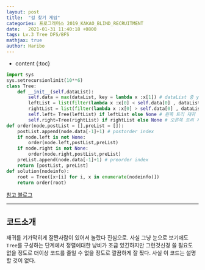 ```yaml
---
layout: post
title:  "길 찾기 게임"
categories: 프로그래머스 2019_KAKAO_BLIND_RECRUITMENT
date:   2021-01-31 11:40:18 +0800
tags: Lv.3 Tree DFS/BFS
mathjax: true
author: Haribo
---
```


* content
{:toc}
```python
import sys
sys.setrecursionlimit(10**6)
class Tree:
    def __init__(self,dataList):
        self.data = max(dataList, key = lambda x :x[1]) # dataList 중 y값이 가장 큰 노드
        leftList = list(filter(lambda x :x[0] < self.data[0] , dataList)) # data를 기준으로 왼쪽 트리
        rightList = list(filter(lambda x :x[0] > self.data[0] , dataList)) # data를 기준으로 오른쪽 트리
        self.left= Tree(leftList) if leftList else None # 왼쪽 트리 재귀
        self.right=Tree(rightList) if rightList else None # 오른쪽 트리 재귀
def order(node,postList = [],preList = []):
    postList.append(node.data[-1]+1) # postorder index
    if node.left is not None:
        order(node.left,postList,preList)
    if node.right is not None:
        order(node.right,postList,preList)
    preList.append(node.data[-1]+1) # preorder index
    return [postList, preList]
def solution(nodeinfo):
    root = Tree([x+[i] for i, x in enumerate(nodeinfo)])
    return order(root)
```

[참고 블로그](https://kyome.tistory.com/tag/%EC%B9%B4%EC%B9%B4%EC%98%A4%20%EA%B8%B8%EC%B0%BE%EA%B8%B0)

---







## 코드소개

재귀를 기가막히게 잘짠사람이 있어서 놀랐다 진심으로. 사실 그냥 눈으로 보기에도 `Tree`를 구성하는 단계에서 정렬에대한 낭비가 조금 있긴하지만 그런것신경 쓸 필요도 없을 정도로 더이상 코드를 줄일 수 없을 정도로 깔끔하게 잘 짰다. 사실 이 코드는 설명할 것이 없다.

